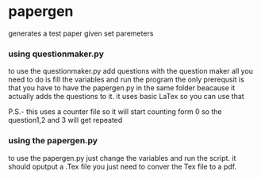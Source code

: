 # papergen
generates a test paper given set paremeters

### using questionmaker.py
to use the questionmaker.py add questions with the question maker all you need to do is fill the variables and run the program the only prerequsit is that you have to have the papergen.py in the same folder beacause it actually adds the questions to it. it uses basic LaTex so you can use that

P.S.- this uses a counter file so it will start counting form 0 so the question1,2 and 3 will get repeated

### using the papergen.py
to use the papergen.py just change the variables and run the script. it should oputput a .Tex file you just need to conver the Tex file to a pdf.
